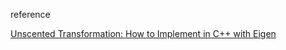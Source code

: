 

reference

[Unscented Transformation: How to Implement in C++ with Eigen](https://codingcorner.org/unscented-transformation-c-with-eigen-and-cmake/)
